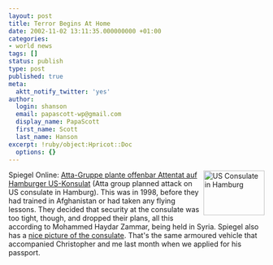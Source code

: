 ```yaml
---
layout: post
title: Terror Begins At Home
date: 2002-11-02 13:11:35.000000000 +01:00
categories:
- world news
tags: []
status: publish
type: post
published: true
meta:
  aktt_notify_twitter: 'yes'
author:
  login: shanson
  email: papascott-wp@gmail.com
  display_name: PapaScott
  first_name: Scott
  last_name: Hanson
excerpt: !ruby/object:Hpricot::Doc
  options: {}
---
```

<p><a href="http://www.spiegel.de/spiegel/0,1518,grossbild-220889-220976,00.html"><img alt="US Consulate in Hamburg" src="http://www.papascott.de/wordpress/wp-content/uploads/2002/11/consulate.jpg" width="120" height="88" border="0" align="right" /></a> Spiegel Online: <a href="http://www.spiegel.de/spiegel/0,1518,220976,00.html">Atta-Gruppe plante offenbar Attentat auf Hamburger US-Konsulat</a> (Atta group planned attack on US consulate in Hamburg).  This was in 1998, before they had trained in Afghanistan or had taken any flying lessons. They decided that security at the consulate was too tight, though, and dropped their plans, all this according to Mohammed Haydar Zammar, being held in Syria. Spiegel also has a <a href="http://www.spiegel.de/spiegel/0,1518,grossbild-220889-220976,00.html">nice picture of the consulate</a>. That's the same armoured vehicle that accompanied Christopher and me last month when we applied for his passport.</p>
